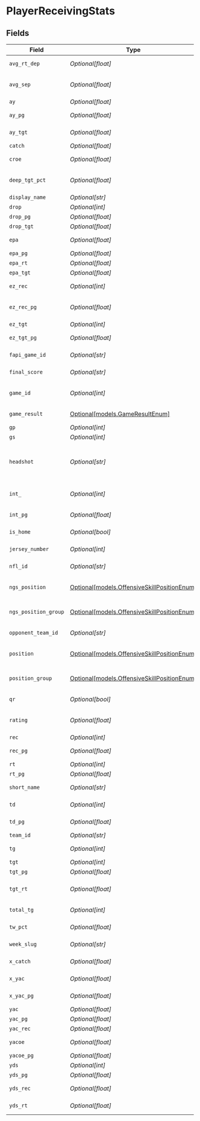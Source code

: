 # PlayerReceivingStats


## Fields

| Field                                                                                  | Type                                                                                   | Required                                                                               | Description                                                                            | Example                                                                                |
| -------------------------------------------------------------------------------------- | -------------------------------------------------------------------------------------- | -------------------------------------------------------------------------------------- | -------------------------------------------------------------------------------------- | -------------------------------------------------------------------------------------- |
| `avg_rt_dep`                                                                           | *Optional[float]*                                                                      | :heavy_minus_sign:                                                                     | Average route depth (yards)                                                            | 8                                                                                      |
| `avg_sep`                                                                              | *Optional[float]*                                                                      | :heavy_minus_sign:                                                                     | Average receiver separation at target (yards)                                          | 2.78224                                                                                |
| `ay`                                                                                   | *Optional[float]*                                                                      | :heavy_minus_sign:                                                                     | Air yards                                                                              | 89.74                                                                                  |
| `ay_pg`                                                                                | *Optional[float]*                                                                      | :heavy_minus_sign:                                                                     | Air yards per game                                                                     | 89.74                                                                                  |
| `ay_tgt`                                                                               | *Optional[float]*                                                                      | :heavy_minus_sign:                                                                     | Air yards per target                                                                   | 8.15818                                                                                |
| `catch`                                                                                | *Optional[float]*                                                                      | :heavy_minus_sign:                                                                     | Catch rate (0-1)                                                                       | 0.72727                                                                                |
| `croe`                                                                                 | *Optional[float]*                                                                      | :heavy_minus_sign:                                                                     | Catch Rate Over Expected                                                               | 0.12896                                                                                |
| `deep_tgt_pct`                                                                         | *Optional[float]*                                                                      | :heavy_minus_sign:                                                                     | Deep target percentage (20+ air yards)                                                 | 0                                                                                      |
| `display_name`                                                                         | *Optional[str]*                                                                        | :heavy_minus_sign:                                                                     | Player's full name                                                                     | Jaylen Warren                                                                          |
| `drop`                                                                                 | *Optional[int]*                                                                        | :heavy_minus_sign:                                                                     | Dropped passes                                                                         | 0                                                                                      |
| `drop_pg`                                                                              | *Optional[float]*                                                                      | :heavy_minus_sign:                                                                     | Drops per game                                                                         | 0                                                                                      |
| `drop_tgt`                                                                             | *Optional[float]*                                                                      | :heavy_minus_sign:                                                                     | Drop rate (0-1)                                                                        | 0                                                                                      |
| `epa`                                                                                  | *Optional[float]*                                                                      | :heavy_minus_sign:                                                                     | Expected Points Added                                                                  | 8.48132                                                                                |
| `epa_pg`                                                                               | *Optional[float]*                                                                      | :heavy_minus_sign:                                                                     | EPA per game                                                                           | 2.16307                                                                                |
| `epa_rt`                                                                               | *Optional[float]*                                                                      | :heavy_minus_sign:                                                                     | EPA per route run                                                                      | 0.25701                                                                                |
| `epa_tgt`                                                                              | *Optional[float]*                                                                      | :heavy_minus_sign:                                                                     | EPA per target                                                                         | 0.77103                                                                                |
| `ez_rec`                                                                               | *Optional[int]*                                                                        | :heavy_minus_sign:                                                                     | End zone receptions                                                                    | 1                                                                                      |
| `ez_rec_pg`                                                                            | *Optional[float]*                                                                      | :heavy_minus_sign:                                                                     | End zone receptions per game                                                           | 1                                                                                      |
| `ez_tgt`                                                                               | *Optional[int]*                                                                        | :heavy_minus_sign:                                                                     | End zone targets                                                                       | 2                                                                                      |
| `ez_tgt_pg`                                                                            | *Optional[float]*                                                                      | :heavy_minus_sign:                                                                     | End zone targets per game                                                              | 2                                                                                      |
| `fapi_game_id`                                                                         | *Optional[str]*                                                                        | :heavy_minus_sign:                                                                     | Football API game identifier                                                           | f665fc10-311e-11f0-b670-ae1250fadad1                                                   |
| `final_score`                                                                          | *Optional[str]*                                                                        | :heavy_minus_sign:                                                                     | Final score of the game                                                                | 14-21                                                                                  |
| `game_id`                                                                              | *Optional[int]*                                                                        | :heavy_minus_sign:                                                                     | Game identifier (10-digit format YYYYMMDDNN)                                           | 2025092104                                                                             |
| `game_result`                                                                          | [Optional[models.GameResultEnum]](../models/gameresultenum.md)                         | :heavy_minus_sign:                                                                     | Game result (Win/Loss/Tie)                                                             |                                                                                        |
| `gp`                                                                                   | *Optional[int]*                                                                        | :heavy_minus_sign:                                                                     | Games played                                                                           | 3                                                                                      |
| `gs`                                                                                   | *Optional[int]*                                                                        | :heavy_minus_sign:                                                                     | Games started                                                                          | 3                                                                                      |
| `headshot`                                                                             | *Optional[str]*                                                                        | :heavy_minus_sign:                                                                     | URL to player headshot image (contains formatInstructions placeholder)                 | https://static.www.nfl.com/image/upload/formatInstructions/league/f3txbqdarbabqtq4sx98 |
| `int_`                                                                                 | *Optional[int]*                                                                        | :heavy_minus_sign:                                                                     | Interceptions thrown on targets to this receiver                                       | 0                                                                                      |
| `int_pg`                                                                               | *Optional[float]*                                                                      | :heavy_minus_sign:                                                                     | Interceptions per game                                                                 | 0                                                                                      |
| `is_home`                                                                              | *Optional[bool]*                                                                       | :heavy_minus_sign:                                                                     | Whether player's team was at home                                                      | true                                                                                   |
| `jersey_number`                                                                        | *Optional[int]*                                                                        | :heavy_minus_sign:                                                                     | Player's jersey number                                                                 | 85                                                                                     |
| `nfl_id`                                                                               | *Optional[str]*                                                                        | :heavy_minus_sign:                                                                     | NFL player identifier                                                                  | 54905                                                                                  |
| `ngs_position`                                                                         | [Optional[models.OffensiveSkillPositionEnum]](../models/offensiveskillpositionenum.md) | :heavy_minus_sign:                                                                     | Offensive skill position (excluding QB)                                                |                                                                                        |
| `ngs_position_group`                                                                   | [Optional[models.OffensiveSkillPositionEnum]](../models/offensiveskillpositionenum.md) | :heavy_minus_sign:                                                                     | Offensive skill position (excluding QB)                                                |                                                                                        |
| `opponent_team_id`                                                                     | *Optional[str]*                                                                        | :heavy_minus_sign:                                                                     | Opponent team identifier                                                               | 3900                                                                                   |
| `position`                                                                             | [Optional[models.OffensiveSkillPositionEnum]](../models/offensiveskillpositionenum.md) | :heavy_minus_sign:                                                                     | Offensive skill position (excluding QB)                                                |                                                                                        |
| `position_group`                                                                       | [Optional[models.OffensiveSkillPositionEnum]](../models/offensiveskillpositionenum.md) | :heavy_minus_sign:                                                                     | Offensive skill position (excluding QB)                                                |                                                                                        |
| `qr`                                                                                   | *Optional[bool]*                                                                       | :heavy_minus_sign:                                                                     | Qualified receiver status                                                              | true                                                                                   |
| `rating`                                                                               | *Optional[float]*                                                                      | :heavy_minus_sign:                                                                     | Passer rating when targeting this receiver                                             | 136.36364                                                                              |
| `rec`                                                                                  | *Optional[int]*                                                                        | :heavy_minus_sign:                                                                     | Receptions                                                                             | 8                                                                                      |
| `rec_pg`                                                                               | *Optional[float]*                                                                      | :heavy_minus_sign:                                                                     | Receptions per game                                                                    | 3.66667                                                                                |
| `rt`                                                                                   | *Optional[int]*                                                                        | :heavy_minus_sign:                                                                     | Routes run                                                                             | 40                                                                                     |
| `rt_pg`                                                                                | *Optional[float]*                                                                      | :heavy_minus_sign:                                                                     | Routes per game                                                                        | 33                                                                                     |
| `short_name`                                                                           | *Optional[str]*                                                                        | :heavy_minus_sign:                                                                     | Abbreviated player name                                                                | J.Warren                                                                               |
| `td`                                                                                   | *Optional[int]*                                                                        | :heavy_minus_sign:                                                                     | Touchdown receptions                                                                   | 2                                                                                      |
| `td_pg`                                                                                | *Optional[float]*                                                                      | :heavy_minus_sign:                                                                     | Touchdowns per game                                                                    | 0.33333                                                                                |
| `team_id`                                                                              | *Optional[str]*                                                                        | :heavy_minus_sign:                                                                     | Team identifier                                                                        | 3200                                                                                   |
| `tg`                                                                                   | *Optional[int]*                                                                        | :heavy_minus_sign:                                                                     | Team games for player                                                                  | 3                                                                                      |
| `tgt`                                                                                  | *Optional[int]*                                                                        | :heavy_minus_sign:                                                                     | Targets                                                                                | 12                                                                                     |
| `tgt_pg`                                                                               | *Optional[float]*                                                                      | :heavy_minus_sign:                                                                     | Targets per game                                                                       | 11                                                                                     |
| `tgt_rt`                                                                               | *Optional[float]*                                                                      | :heavy_minus_sign:                                                                     | Target rate (targets per route run)                                                    | 0.33333                                                                                |
| `total_tg`                                                                             | *Optional[int]*                                                                        | :heavy_minus_sign:                                                                     | Total team games in period                                                             | 3                                                                                      |
| `tw_pct`                                                                               | *Optional[float]*                                                                      | :heavy_minus_sign:                                                                     | Tight window percentage                                                                | 0.09091                                                                                |
| `week_slug`                                                                            | *Optional[str]*                                                                        | :heavy_minus_sign:                                                                     | Week identifier slug                                                                   | WEEK_3                                                                                 |
| `x_catch`                                                                              | *Optional[float]*                                                                      | :heavy_minus_sign:                                                                     | Expected catch rate (0-1)                                                              | 0.59831                                                                                |
| `x_yac`                                                                                | *Optional[float]*                                                                      | :heavy_minus_sign:                                                                     | Expected yards after catch                                                             | 33                                                                                     |
| `x_yac_pg`                                                                             | *Optional[float]*                                                                      | :heavy_minus_sign:                                                                     | Expected YAC per game                                                                  | 28.33333                                                                               |
| `yac`                                                                                  | *Optional[float]*                                                                      | :heavy_minus_sign:                                                                     | Yards after catch                                                                      | 33                                                                                     |
| `yac_pg`                                                                               | *Optional[float]*                                                                      | :heavy_minus_sign:                                                                     | YAC per game                                                                           | 52.33333                                                                               |
| `yac_rec`                                                                              | *Optional[float]*                                                                      | :heavy_minus_sign:                                                                     | YAC per reception                                                                      | 4.125                                                                                  |
| `yacoe`                                                                                | *Optional[float]*                                                                      | :heavy_minus_sign:                                                                     | Yards after catch over expected                                                        | 0                                                                                      |
| `yacoe_pg`                                                                             | *Optional[float]*                                                                      | :heavy_minus_sign:                                                                     | YACOE per game                                                                         | 24                                                                                     |
| `yds`                                                                                  | *Optional[int]*                                                                        | :heavy_minus_sign:                                                                     | Receiving yards                                                                        | 90                                                                                     |
| `yds_pg`                                                                               | *Optional[float]*                                                                      | :heavy_minus_sign:                                                                     | Yards per game                                                                         | 47.33333                                                                               |
| `yds_rec`                                                                              | *Optional[float]*                                                                      | :heavy_minus_sign:                                                                     | Yards per reception                                                                    | 11.25                                                                                  |
| `yds_rt`                                                                               | *Optional[float]*                                                                      | :heavy_minus_sign:                                                                     | Yards per route run                                                                    | 2.72727                                                                                |
